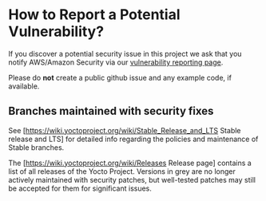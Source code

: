 How to Report a Potential Vulnerability?
========================================

If you discover a potential security issue in this project we ask that
you notify AWS/Amazon Security via our [vulnerability reporting
page](http://aws.amazon.com/security/vulnerability-reporting/).

Please do **not** create a public github issue and any example code, if available.

Branches maintained with security fixes
---------------------------------------

See [https://wiki.yoctoproject.org/wiki/Stable_Release_and_LTS Stable release and LTS]
for detailed info regarding the policies and maintenance of Stable branches.

The [https://wiki.yoctoproject.org/wiki/Releases Release page] contains a list of all
releases of the Yocto Project. Versions in grey are no longer actively maintained with
security patches, but well-tested patches may still be accepted for them for
significant issues.